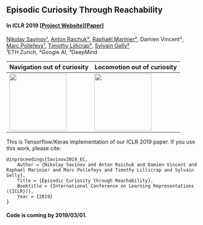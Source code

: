 ## Episodic Curiosity Through Reachability
#### In ICLR 2019 [[Project Website](https://sites.google.com/corp/view/episodic-curiosity)][[Paper](https://arxiv.org/abs/1810.02274)]

[Nikolay Savinov¹](http://people.inf.ethz.ch/nsavinov/), [Anton Raichuk²](https://ai.google/research/people/AntonRaichuk), [Raphaël Marinier²](https://ai.google/research/people/105955), Damien Vincent², [Marc Pollefeys¹](https://www.inf.ethz.ch/personal/marc.pollefeys/), [Timothy Lillicrap³](http://contrastiveconvergence.net/~timothylillicrap/index.php), [Sylvain Gelly²](https://ai.google/research/people/SylvainGelly)<br/>
¹ETH Zurich, ²Google AI, ³DeepMind<br/>

| Navigation out of curiosity  | Locomotion out of curiosity |
| ------------- | ------------- |
| <img src="navigation_github.gif" height="150">  | <img src="ant_github.gif" height="150">  |

This is Tensorflow/Keras implementation of our ICLR 2019 paper.
If you use this work, please cite:

    @inproceedings{Savinov2019_EC,
        Author = {Nikolay Savinov and Anton Raichuk and Damien Vincent and Raphaël Marinier and Marc Pollefeys and Timothy Lillicrap and Sylvain Gelly},
        Title = {Episodic Curiosity through Reachability},
        Booktitle = {International Conference on Learning Representations ({ICLR})},
        Year = {2019}
    }

#### Code is coming by 2019/03/01.
